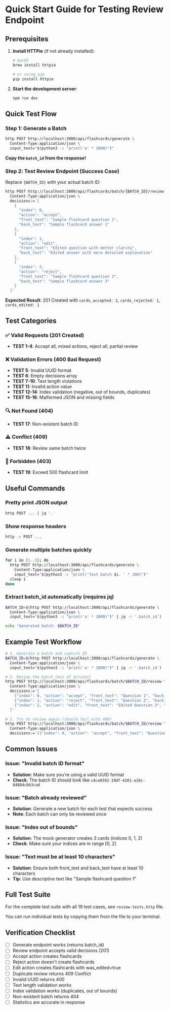 # Quick Start Guide for Testing Review Endpoint

## Prerequisites

1. **Install HTTPie** (if not already installed):
   ```bash
   # macOS
   brew install httpie

   # or using pip
   pip install httpie
   ```

2. **Start the development server**:
   ```bash
   npm run dev
   ```

## Quick Test Flow

### Step 1: Generate a Batch

```bash
http POST http://localhost:3000/api/flashcards/generate \
  Content-Type:application/json \
  input_text="$(python3 -c "print('a' * 1000)")"
```

**Copy the `batch_id` from the response!**

### Step 2: Test Review Endpoint (Success Case)

Replace `{BATCH_ID}` with your actual batch ID:

```bash
http POST http://localhost:3000/api/flashcards/batch/{BATCH_ID}/review \
  Content-Type:application/json \
  decisions:='[
    {
      "index": 0,
      "action": "accept",
      "front_text": "Sample flashcard question 1",
      "back_text": "Sample flashcard answer 1"
    },
    {
      "index": 1,
      "action": "edit",
      "front_text": "Edited question with better clarity",
      "back_text": "Edited answer with more detailed explanation"
    },
    {
      "index": 2,
      "action": "reject",
      "front_text": "Sample flashcard question 3",
      "back_text": "Sample flashcard answer 3"
    }
  ]'
```

**Expected Result**: 201 Created with `cards_accepted: 2`, `cards_rejected: 1`, `cards_edited: 1`

## Test Categories

### ✅ Valid Requests (201 Created)
- **TEST 1-4**: Accept all, mixed actions, reject all, partial review

### ❌ Validation Errors (400 Bad Request)
- **TEST 5**: Invalid UUID format
- **TEST 6**: Empty decisions array
- **TEST 7-10**: Text length violations
- **TEST 11**: Invalid action value
- **TEST 12-14**: Index validation (negative, out of bounds, duplicates)
- **TEST 15-16**: Malformed JSON and missing fields

### 🔍 Not Found (404)
- **TEST 17**: Non-existent batch ID

### ⚠️ Conflict (409)
- **TEST 18**: Review same batch twice

### 🚫 Forbidden (403)
- **TEST 19**: Exceed 500 flashcard limit

## Useful Commands

### Pretty print JSON output
```bash
http POST ... | jq '.'
```

### Show response headers
```bash
http -v POST ...
```

### Generate multiple batches quickly
```bash
for i in {1..5}; do
  http POST http://localhost:3000/api/flashcards/generate \
    Content-Type:application/json \
    input_text="$(python3 -c "print('Test batch $i. ' * 100)")"
  sleep 1
done
```

### Extract batch_id automatically (requires jq)
```bash
BATCH_ID=$(http POST http://localhost:3000/api/flashcards/generate \
  Content-Type:application/json \
  input_text="$(python3 -c "print('a' * 1000)")" | jq -r '.batch_id')

echo "Generated batch: $BATCH_ID"
```

## Example Test Workflow

```bash
# 1. Generate a batch and capture ID
BATCH_ID=$(http POST http://localhost:3000/api/flashcards/generate \
  Content-Type:application/json \
  input_text="$(python3 -c "print('a' * 1000)")" | jq -r '.batch_id')

# 2. Review the batch (mix of actions)
http POST http://localhost:3000/api/flashcards/batch/$BATCH_ID/review \
  Content-Type:application/json \
  decisions:='[
    {"index": 0, "action": "accept", "front_text": "Question 1", "back_text": "Answer 1 with enough characters"},
    {"index": 1, "action": "reject", "front_text": "Question 2", "back_text": "Answer 2 with enough characters"},
    {"index": 2, "action": "edit", "front_text": "Edited Question 3", "back_text": "Edited Answer 3 with details"}
  ]'

# 3. Try to review again (should fail with 409)
http POST http://localhost:3000/api/flashcards/batch/$BATCH_ID/review \
  Content-Type:application/json \
  decisions:='[{"index": 0, "action": "accept", "front_text": "Question 1", "back_text": "Answer 1 text"}]'
```

## Common Issues

### Issue: "Invalid batch ID format"
- **Solution**: Make sure you're using a valid UUID format
- **Check**: The batch ID should look like `c4ce0392-19df-4181-a16c-84884cbb3cad`

### Issue: "Batch already reviewed"
- **Solution**: Generate a new batch for each test that expects success
- **Note**: Each batch can only be reviewed once

### Issue: "Index out of bounds"
- **Solution**: The mock generator creates 3 cards (indices 0, 1, 2)
- **Check**: Make sure your indices are in range [0, 2]

### Issue: "Text must be at least 10 characters"
- **Solution**: Ensure both front_text and back_text have at least 10 characters
- **Tip**: Use descriptive text like "Sample flashcard question 1"

## Full Test Suite

For the complete test suite with all 19 test cases, see `review-tests.http` file.

You can run individual tests by copying them from the file to your terminal.

## Verification Checklist

- [ ] Generate endpoint works (returns batch_id)
- [ ] Review endpoint accepts valid decisions (201)
- [ ] Accept action creates flashcards
- [ ] Reject action doesn't create flashcards
- [ ] Edit action creates flashcards with was_edited=true
- [ ] Duplicate review returns 409 Conflict
- [ ] Invalid UUID returns 400
- [ ] Text length validation works
- [ ] Index validation works (duplicates, out of bounds)
- [ ] Non-existent batch returns 404
- [ ] Statistics are accurate in response
